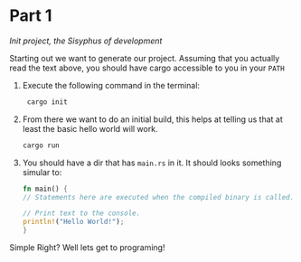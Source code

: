 # Part 1
_Init project, the Sisyphus of development_

Starting out we want to generate our project. Assuming that you actually read the text above, you should have cargo accessible to you in your `PATH`

1. Execute the following command in the terminal:

   ```bash
    cargo init
   ```

2. From there we want to do an initial build, this helps at telling us that at least the basic hello world will work.

   ```Bash
   cargo run
   ```
3. You should have a dir that has `main.rs` in it. It should looks something simular to:
   ```rust
   fn main() {
   // Statements here are executed when the compiled binary is called.

   // Print text to the console.
   println!("Hello World!");
   }
   ```
Simple Right? Well lets get to programing!